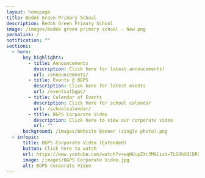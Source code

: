 ```yaml
---
layout: homepage
title: Bedok Green Primary School
description: Bedok Green Primary School
image: /images/bedok green primary school - New.png
permalink: /
notification: ""
sections:
  - hero:
      key_highlights:
        - title: Announcements
          description: Click here for latest annoucements!
          url: /announcements/
        - title: Events @ BGPS
          description: Click here for latest events
          url: /eventsatbgps/
        - title: Calendar of Events
          description: Click here for school calendar
          url: /schoolcalendar/
        - title: BGPS Corporate Video
          description: Click here to view our corporate video
          url: ""
      background: /images/Website Banner (single photo).png
  - infopic:
      title: BGPS Corporate Video (Extended)
      button: Click here to watch
      url: https://www.youtube.com/watch?v=wqHUupZXr3M&list=TLGGhXQlDRS9n4gxODEwMjAyMg&ab_channel=BedokGreenPrimaryBGPS
      image: /images/BGPS Corporate Video.jpg
      alt: BGPS Corporate Video
---
```

